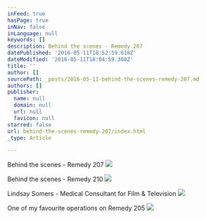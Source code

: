 ```yaml
---
inFeed: true
hasPage: true
inNav: false
inLanguage: null
keywords: []
description: Behind the scenes - Remedy 207
datePublished: '2016-05-11T18:52:59.618Z'
dateModified: '2016-05-11T18:04:59.308Z'
title: ''
author: []
sourcePath: _posts/2016-05-11-behind-the-scenes-remedy-207.md
authors: []
publisher:
  name: null
  domain: null
  url: null
  favicon: null
starred: false
url: behind-the-scenes-remedy-207/index.html
_type: Article

---
```

Behind the scenes - Remedy 207
![](https://the-grid-user-content.s3-us-west-2.amazonaws.com/2b197017-b5d4-4135-b67d-248bdc6f0cdf.jpg)

Behind the scenes - Remedy 210
![](https://the-grid-user-content.s3-us-west-2.amazonaws.com/bf72c60b-2721-4412-b04a-9b28bab4a937.jpg)

Lindsay Somers - Medical Consultant for Film & Television
![](https://the-grid-user-content.s3-us-west-2.amazonaws.com/a52b563f-565d-4d2b-b0e1-79e7957fb73b.jpg)

One of my favourite operations on Remedy 205
![](https://the-grid-user-content.s3-us-west-2.amazonaws.com/49f80c07-25c4-4db5-bcd4-104ccb1ce33f.png)